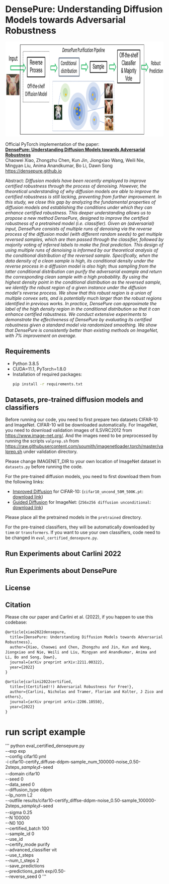 # DensePure: Understanding Diffusion Models towards Adversarial Robustness

<p align="center">
  <img width="1200" height="300" src="./pictures/densepure_flowchart.png">
</p>

Official PyTorch implementation of the paper:<br>
**[DensePure: Understanding Diffusion Models towards Adversarial Robustness](https://arxiv.org/abs/2211.00322)**
<br>
Chaowei Xiao, Zhongzhu Chen, Kun Jin, Jiongxiao Wang, Weili Nie, Mingyan Liu, Anima Anandkumar, Bo Li, Dawn Song<br>
https://densepure.github.io <br>

Abstract: *Diffusion models have been recently employed to improve certified robustness through the process of denoising. However, the theoretical understanding of why diffusion models are able to improve the certified robustness is still lacking, preventing from further improvement. In this study, we close this gap by analyzing the fundamental properties of diffusion models and establishing the conditions under which they can enhance certified robustness. This deeper understanding allows us to propose a new method DensePure, designed to improve the certified robustness of a pretrained model (i.e. classifier). Given an (adversarial) input, DensePure consists of multiple runs of denoising via the reverse process of the diffusion model (with different random seeds) to get multiple reversed samples, which are then passed through the classifier, followed by majority voting of inferred labels to make the final prediction. This design of using multiple runs of denoising is informed by our theoretical analysis of the conditional distribution of the reversed sample. Specifically, when the data density of a clean sample is high, its conditional density under the reverse process in a diffusion model is also high; thus sampling from the latter conditional distribution can purify the adversarial example and return the corresponding clean sample with a high probability. By using the highest density point in the conditional distribution as the reversed sample, we identify the robust region of a given instance under the diffusion model's reverse process. We show that this robust region is a union of multiple convex sets, and is potentially much larger than the robust regions identified in previous works. In practice, DensePure can approximate the label of the high density region in the conditional distribution so that it can enhance certified robustness. We conduct extensive experiments to demonstrate the effectiveness of DensePure by evaluating its certified robustness given a standard model via randomized smoothing. We show that DensePure is consistently better than existing methods on ImageNet, with 7% improvement on average.* 

## Requirements

- Python 3.8.5
- CUDA=11.1, PyTorch=1.8.0
- Installation of required packages:
    ```bash
    pip install -r requirements.txt
    ```

## Datasets, pre-trained diffusion models and classifiers
Before running our code, you need to first prepare two datasets CIFAR-10 and ImageNet. CIFAR-10 will be downloaded automatically.
For ImageNet, you need to download validation images of ILSVRC2012 from https://www.image-net.org/. And the images need to be preprocessed by running the scripts `valprep.sh` from https://raw.githubusercontent.com/soumith/imagenetloader.torch/master/valprep.sh
under validation directory.  

Please change IMAGENET_DIR to your own location of ImageNet dataset in `datasets.py` before running the code.  

For the pre-trained diffusion models, you need to first download them from the following links:  
- [Improved Diffusion](https://github.com/openai/improved-diffusion) for
  CIFAR-10: (`cifar10_uncond_50M_500K.pt`: [download link](https://openaipublic.blob.core.windows.net/diffusion/march-2021/cifar10_uncond_50M_500K.pt))
- [Guided Diffusion](https://github.com/openai/guided-diffusion) for
  ImageNet: (`256x256 diffusion unconditional`: [download link](https://openaipublic.blob.core.windows.net/diffusion/jul-2021/256x256_diffusion_uncond.pt))

Please place all the pretrained models in the `pretrained` directory.  

For the pre-trained classifiers, they will be automatically downloaded by `timm` or `transformers`.  If you want to use your own
classifiers, code need to be changed in `eval_certified_densepure.py`.

## Run Experiments about Carlini 2022





## Run Experiments about DensePure



## License


## Citation
Please cite our paper and Carlini et al. (2022), if you happen to use this codebase:
```
@article{xiao2022densepure,
  title={DensePure: Understanding Diffusion Models towards Adversarial Robustness},
  author={Xiao, Chaowei and Chen, Zhongzhu and Jin, Kun and Wang, Jiongxiao and Nie, Weili and Liu, Mingyan and Anandkumar, Anima and Li, Bo and Song, Dawn},
  journal={arXiv preprint arXiv:2211.00322},
  year={2022}
}
```

```
@article{carlini2022certified,
  title={(Certified!!) Adversarial Robustness for Free!},
  author={Carlini, Nicholas and Tramer, Florian and Kolter, J Zico and others},
  journal={arXiv preprint arXiv:2206.10550},
  year={2022}
}
```


# run script example
'''
python eval_certified_densepure.py \
--exp exp \
--config cifar10.yml \
-i cifar10-certify_diffuse-ddpm-sample_num_100000-noise_0.50-2steps_$sample_id-$seed \
--domain cifar10 \
--seed 0 \
--data_seed 0 \
--diffusion_type ddpm \
--lp_norm L2 \
--outfile results/cifar10-certify_diffse-ddpm-noise_0.50-sample_100000-2steps_$sample_id-$seed \
--sigma 0.25 \
--N 100000 \
--N0 100 \
--certified_batch 100 \
--sample_id 0 \
--use_id \
--certify_mode purify \
--advanced_classifier vit \
--use_t_steps \
--num_t_steps 2 \
--save_predictions \
--predictions_path exp/0.50- \
--reverse_seed 0
'''